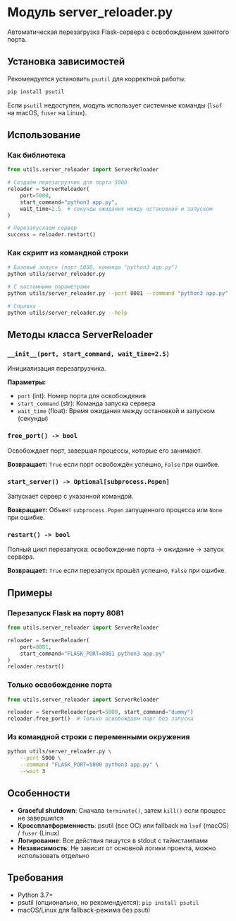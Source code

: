 # Модуль server_reloader.py

Автоматическая перезагрузка Flask-сервера с освобождением занятого порта.

## Установка зависимостей

Рекомендуется установить `psutil` для корректной работы:

```bash
pip install psutil
```

Если `psutil` недоступен, модуль использует системные команды (`lsof` на macOS, `fuser` на Linux).

## Использование

### Как библиотека

```python
from utils.server_reloader import ServerReloader

# Создаём перезагрузчик для порта 5000
reloader = ServerReloader(
    port=5000,
    start_command="python3 app.py",
    wait_time=2.5  # секунды ожидания между остановкой и запуском
)

# Перезапускаем сервер
success = reloader.restart()
```

### Как скрипт из командной строки

```bash
# Базовый запуск (порт 5000, команда "python3 app.py")
python utils/server_reloader.py

# С кастомными параметрами
python utils/server_reloader.py --port 8081 --command "python3 app.py" --wait 3

# Справка
python utils/server_reloader.py --help
```

## Методы класса ServerReloader

### `__init__(port, start_command, wait_time=2.5)`
Инициализация перезагрузчика.

**Параметры:**
- `port` (int): Номер порта для освобождения
- `start_command` (str): Команда запуска сервера
- `wait_time` (float): Время ожидания между остановкой и запуском (секунды)

### `free_port() -> bool`
Освобождает порт, завершая процессы, которые его занимают.

**Возвращает:** `True` если порт освобождён успешно, `False` при ошибке.

### `start_server() -> Optional[subprocess.Popen]`
Запускает сервер с указанной командой.

**Возвращает:** Объект `subprocess.Popen` запущенного процесса или `None` при ошибке.

### `restart() -> bool`
Полный цикл перезапуска: освобождение порта → ожидание → запуск сервера.

**Возвращает:** `True` если перезапуск прошёл успешно, `False` при ошибке.

## Примеры

### Перезапуск Flask на порту 8081

```python
from utils.server_reloader import ServerReloader

reloader = ServerReloader(
    port=8081,
    start_command="FLASK_PORT=8081 python3 app.py"
)
reloader.restart()
```

### Только освобождение порта

```python
from utils.server_reloader import ServerReloader

reloader = ServerReloader(port=5000, start_command="dummy")
reloader.free_port()  # Только освобождаем порт без запуска
```

### Из командной строки с переменными окружения

```bash
python utils/server_reloader.py \
    --port 5000 \
    --command "FLASK_PORT=5000 python3 app.py" \
    --wait 3
```

## Особенности

- **Graceful shutdown**: Сначала `terminate()`, затем `kill()` если процесс не завершился
- **Кроссплатформенность**: psutil (все ОС) или fallback на `lsof` (macOS) / `fuser` (Linux)
- **Логирование**: Все действия пишутся в stdout с таймстампами
- **Независимость**: Не зависит от основной логики проекта, можно использовать отдельно

## Требования

- Python 3.7+
- psutil (опционально, но рекомендуется): `pip install psutil`
- macOS/Linux для fallback-режима без psutil
